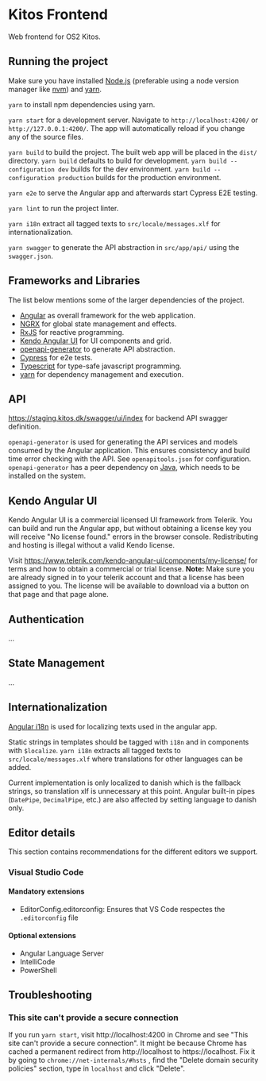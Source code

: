 # Kitos Frontend

Web frontend for OS2 Kitos.

## Running the project

Make sure you have installed [Node.js](https://nodejs.org/en/) (preferable using a node version manager like [nvm](https://github.com/nvm-sh/nvm)) and [yarn](https://classic.yarnpkg.com/en/docs/install).

`yarn` to install npm dependencies using yarn.

`yarn start` for a development server. Navigate to `http://localhost:4200/` or `http://127.0.0.1:4200/`. The app will automatically reload if you change any of the source files.

`yarn build` to build the project. The built web app will be placed in the `dist/` directory. `yarn build` defaults to build for development. `yarn build --configuration dev` builds for the dev environment. `yarn build --configuration production` builds for the production environment.

`yarn e2e` to serve the Angular app and afterwards start Cypress E2E testing.

`yarn lint` to run the project linter.

`yarn i18n` extract all tagged texts to `src/locale/messages.xlf` for internationalization.

`yarn swagger` to generate the API abstraction in `src/app/api/` using the `swagger.json`.

## Frameworks and Libraries

The list below mentions some of the larger dependencies of the project.

- [Angular](https://angular.io) as overall framework for the web application.
- [NGRX](https://ngrx.io) for global state management and effects.
- [RxJS](https://rxjs-dev.firebaseapp.com/) for reactive programming.
- [Kendo Angular UI](https://www.telerik.com/kendo-angular-ui) for UI components and grid.
- [openapi-generator](https://openapi-generator.tech/) to generate API abstraction.
- [Cypress](https://www.cypress.io/) for e2e tests.
- [Typescript](https://www.typescriptlang.org) for type-safe javascript programming.
- [yarn](https://yarnpkg.com/lang/en/) for dependency management and execution.

## API

https://staging.kitos.dk/swagger/ui/index for backend API swagger definition.

`openapi-generator` is used for generating the API services and models consumed by the Angular application. This ensures consistency and build time error checking with the API. See `openapitools.json` for configuration. `openapi-generator` has a peer dependency on [Java](https://www.java.com/en/), which needs to be installed on the system.

## Kendo Angular UI

Kendo Angular UI is a commercial licensed UI framework from Telerik. You can build and run the Angular app, but without obtaining a license key you will receive "No license found." errors in the browser console. Redistributing and hosting is illegal without a valid Kendo license.

Visit https://www.telerik.com/kendo-angular-ui/components/my-license/ for terms and how to obtain a commercial or trial license.
**Note:** Make sure you are already signed in to your telerik account and that a license has been assigned to you. The license will be available to download via a button on that page and that page alone.

## Authentication

...

## State Management

...

## Internationalization

[Angular i18n](https://angular.io/guide/i18n-overview) is used for localizing texts used in the angular app.

Static strings in templates should be tagged with `i18n` and in components with `$localize`. `yarn i18n` extracts all tagged texts to `src/locale/messages.xlf` where translations for other languages can be added.

Current implementation is only localized to danish which is the fallback strings, so translation xlf is unnecessary at this point. Angular built-in pipes (`DatePipe`, `DecimalPipe`, etc.) are also affected by setting language to danish only.

## Editor details
This section contains recommendations for the different editors we support.

### Visual Studio Code
#### Mandatory extensions
- EditorConfig.editorconfig: Ensures that VS Code respectes the `.editorconfig` file

#### Optional extensions
- Angular Language Server
- IntelliCode
- PowerShell

## Troubleshooting

### This site can't provide a secure connection

If you run `yarn start`, visit http://localhost:4200 in Chrome and see "This site can't provide a secure connection". It might be because Chrome has cached a permanent redirect from http://localhost to https://localhost. Fix it by going to `chrome://net-internals/#hsts` , find the "Delete domain security policies" section, type in `localhost` and click "Delete".
